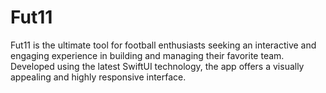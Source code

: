 # Fut11
Fut11 is the ultimate tool for football enthusiasts seeking an interactive and engaging experience in building and managing their favorite team. Developed using the latest SwiftUI technology, the app offers a visually appealing and highly responsive interface.
